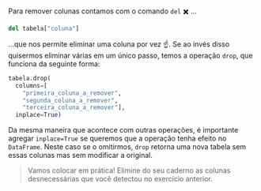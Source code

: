 Para remover colunas contamos com o comando `del` ✖️ ...

```python
del tabela["coluna"]
```

...que nos permite eliminar uma coluna por vez ☝️. Se ao invés disso quisermos eliminar várias em um único passo, temos a operação `drop`, que funciona da seguinte forma:


```python
tabela.drop(
  columns=[
    "primeira_coluna_a_remover",
    "segunda_coluna_a_remover",
    "terceira_coluna_a_remover"],
  inplace=True)
```

Da mesma maneira que acontece com outras operações, é importante agregar `inplace=True` se queremos que a operação tenha efeito no `DataFrame`. Neste caso se o omitirmos, `drop` retorna uma nova tabela sem essas colunas mas sem modificar a original.

> Vamos colocar em prática! Elimine do seu caderno as colunas desnecessárias que você detectou no exercício anterior.
